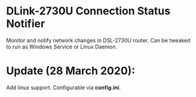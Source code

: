 # DLink-2730U Connection Status Notifier

Monitor and notify network changes in DSL-2730U router. Can be tweaked to run as Windows Service or Linux Daemon.



# Update (28 March 2020):

Add linux support. Configurable via **config.ini**.